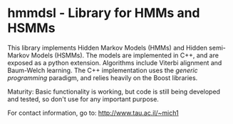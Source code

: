 hmmdsl - Library for HMMs and HSMMs
===================================

This library implements Hidden Markov Models (HMMs) and Hidden semi-Markov Models (HSMMs).
The models are implemented in C++, and are exposed as a python extension.
Algorithms include Viterbi alignment and Baum-Welch learning.
The C++ implementation uses the _generic programming_  paradigm, and relies heavily on the Boost libraries.

Maturity: Basic functionality is working, but code is still being developed and tested, so don't use for any important purpose.

For contact information, go to: http://www.tau.ac.il/~mich1
